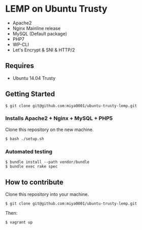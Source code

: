 # LEMP on Ubuntu Trusty

* Apache2
* Nginx Mainline release
* MySQL (Default package)
* PHP7
* WP-CLI
* Let's Encrypt & SNI & HTTP/2

## Requires

* Ubuntu 14.04 Trusty

## Getting Started

```
$ git clone git@github.com:miya0001/ubuntu-trusty-lemp.git
```

### Installs Apache2 + Nginx + MySQL + PHP5

Clone this repository on the new machine.
```
$ bash ./setup.sh
```

### Automated testing

```
$ bundle install --path vendor/bundle
$ bundle exec rake spec
```

## How to contribute

Clone this repository into your machine.

```
$ git clone git@github.com:miya0001/ubuntu-trusty-lemp.git
```

Then:

```
$ vagrant up
```

